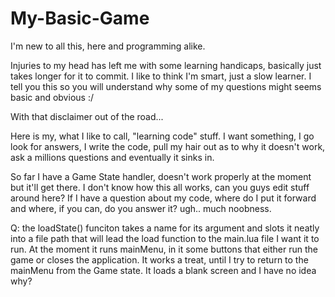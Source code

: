# My-Basic-Game

I'm new to all this, here and programming alike. 

Injuries to my head has left me with some learning handicaps, basically just takes longer for it to commit. I like to think I'm smart, just a slow learner. I tell you this so you will understand why some of my questions might seems basic and obvious :/


With that disclaimer out of the road...

Here is my, what I like to call, "learning code" stuff. I want something, I go look for answers, I write the code, pull my hair out as to why it doesn't work, ask a millions questions and eventually it sinks in.

So far I have a Game State handler, doesn't work properly at the moment but it'll get there. I don't know how this all works, can you guys edit stuff around here? If I have a question about my code, where do I put it forward and where, if you can, do you answer it? ugh.. much noobness.

Q: the loadState() funciton takes a name for its argument and slots it neatly into a file path that will lead the load function to the main.lua file I want it to run. At the moment it runs mainMenu, in it some buttons that either run the game or closes the application. It works a treat, until I try to return to the mainMenu from the Game state. It loads a blank screen and I have no idea why?
